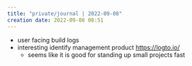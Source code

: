 ```yaml
---
title: "private/journal | 2022-09-08"
creation date: 2022-09-08 08:51
---
```


- user facing build logs
- interesting identify management product https://logto.io/
	- seems like it is good for standing up small projects fast